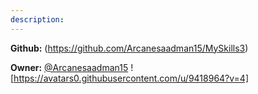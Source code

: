 ```yaml
---
description: 
---
```



**Github:** (https://github.com/Arcanesaadman15/MySkills3)

**Owner:** [@Arcanesaadman15](https://github.com/Arcanesaadman15) ![https://avatars0.githubusercontent.com/u/9418964?v=4]

